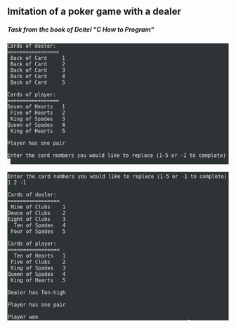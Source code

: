 ## Imitation of a poker game with a dealer
##### Task from the book of Deitel "C How to Program"

![Screenshot](screenshots/screenshot1.png)

![Screenshot](screenshots/screenshot2.png)